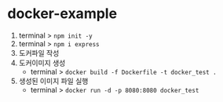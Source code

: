 # docker-example

1. terminal > `npm init -y`
2. terminal > `npm i express`
3. 도커파일 작성
4. 도커이미지 생성
    - terminal > `docker build -f Dockerfile -t docker_test .`
5. 생성된 이미지 파일 실행
    - terminal > `docker run -d -p 8080:8080 docker_test`